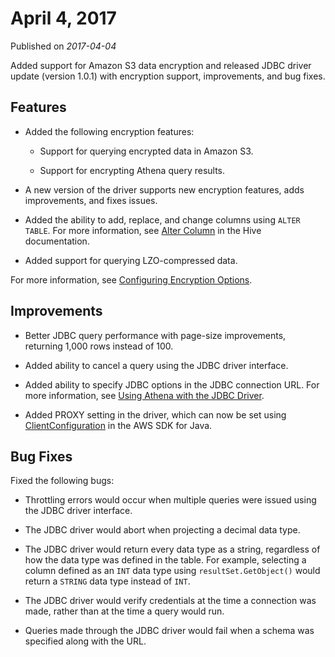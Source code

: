 # April 4, 2017<a name="release-note-2017-04-04"></a>

Published on *2017\-04\-04*

Added support for Amazon S3 data encryption and released JDBC driver update \(version 1\.0\.1\) with encryption support, improvements, and bug fixes\.

## Features<a name="release-note-2017-04-04-features"></a>

+ Added the following encryption features:

  +  Support for querying encrypted data in Amazon S3\. 

  +  Support for encrypting Athena query results\. 

+ A new version of the driver supports new encryption features, adds improvements, and fixes issues\.

+ Added the ability to add, replace, and change columns using `ALTER TABLE`\. For more information, see [Alter Column](https://cwiki.apache.org/confluence/display/Hive/LanguageManual+DDL#LanguageManualDDL-AlterColumn) in the Hive documentation\.

+ Added support for querying LZO\-compressed data\.

For more information, see [Configuring Encryption Options](encryption.md)\.

## Improvements<a name="release-note-2017-04-04-improvements"></a>

+ Better JDBC query performance with page\-size improvements, returning 1,000 rows instead of 100\.

+ Added ability to cancel a query using the JDBC driver interface\.

+ Added ability to specify JDBC options in the JDBC connection URL\. For more information, see [Using Athena with the JDBC Driver](connect-with-jdbc.md)\.

+ Added PROXY setting in the driver, which can now be set using [ClientConfiguration](http://docs.aws.amazon.com/AWSJavaSDK/latest/javadoc/com/amazonaws/ClientConfiguration.html) in the AWS SDK for Java\.

## Bug Fixes<a name="release-note-2017-04-04-bug-fixes"></a>

Fixed the following bugs:

+ Throttling errors would occur when multiple queries were issued using the JDBC driver interface\.

+ The JDBC driver would abort when projecting a decimal data type\.

+  The JDBC driver would return every data type as a string, regardless of how the data type was defined in the table\. For example, selecting a column defined as an `INT` data type using `resultSet.GetObject()` would return a `STRING` data type instead of `INT`\. 

+ The JDBC driver would verify credentials at the time a connection was made, rather than at the time a query would run\.

+ Queries made through the JDBC driver would fail when a schema was specified along with the URL\.